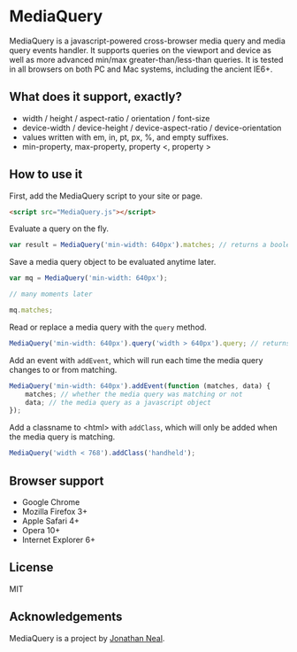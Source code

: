 MediaQuery
==========

MediaQuery is a javascript-powered cross-browser media query and media query events handler.  It supports queries on the viewport and device as well as more advanced min/max greater-than/less-than queries. It is tested in all browsers on both PC and Mac systems, including the ancient IE6+.

What does it support, exactly?
-----------

* width / height / aspect-ratio / orientation / font-size
* device-width / device-height / device-aspect-ratio / device-orientation
* values written with em, in, pt, px, %, and empty suffixes.
* min-property, max-property, property &lt;, property &gt;

How to use it
-----------

First, add the MediaQuery script to your site or page.

```html
<script src="MediaQuery.js"></script>
```

Evaluate a query on the fly.

```js
var result = MediaQuery('min-width: 640px').matches; // returns a boolean: true or false if whether the media query was matching
```

Save a media query object to be evaluated anytime later.

```js
var mq = MediaQuery('min-width: 640px');

// many moments later

mq.matches;
```

Read or replace a media query with the `query` method.

```js
MediaQuery('min-width: 640px').query('width > 640px').query; // returns a string: "width > 640px"
```

Add an event with `addEvent`, which will run each time the media query changes to or from matching.

```js
MediaQuery('min-width: 640px').addEvent(function (matches, data) {
	matches; // whether the media query was matching or not
	data; // the media query as a javascript object
});
```

Add a classname to &lt;html&gt; with `addClass`, which will only be added when the media query is matching.

```js
MediaQuery('width < 768').addClass('handheld');
```

Browser support
-----------

* Google Chrome
* Mozilla Firefox 3+
* Apple Safari 4+
* Opera 10+
* Internet Explorer 6+

License
-----------

MIT

Acknowledgements
------------

MediaQuery is a project by [Jonathan Neal](http://github.com/jonathantneal).